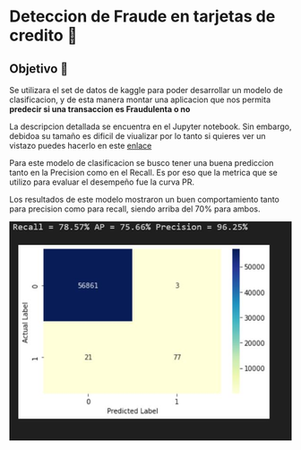 # **Deteccion de Fraude en tarjetas de credito** 💸

## Objetivo 💢
Se utilizara el set de datos de kaggle para poder desarrollar un  modelo  de clasificacion,  y de esta manera montar una aplicacion que nos permita **predecir si una transaccion es Fraudulenta o no**

La descripcion detallada se encuentra en el Jupyter notebook. Sin embargo, debidoa su tamaño es dificil de viualizar por lo tanto si quieres ver un vistazo puedes hacerlo en este [enlace](https://nbviewer.org/github/SergioRodMa/Proyecto_CF_ML/blob/main/codigo/Fraude_ML.ipynb)

Para este modelo de clasificacion se busco tener una buena prediccion tanto en la Precision como en el Recall. Es por eso que la metrica que se utilizo para evaluar el desempeño fue la curva PR.

Los resultados de este modelo mostraron un buen comportamiento tanto para precision como para recall, siendo arriba del 70% para ambos.

![resultados](../Figures/result_model.JPG)
